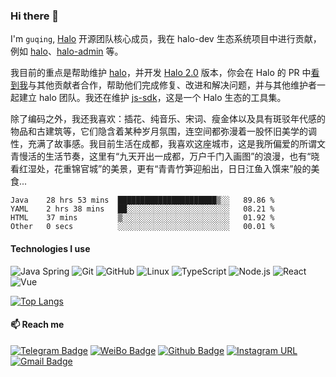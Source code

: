 <!--
**guqing/guqing** is a ✨ _special_ ✨ repository because its `README.md` (this file) appears on your GitHub profile.
-->
### Hi there 👋

I'm `guqing`,  [Halo](https://github.com/halo-dev) 开源团队核心成员，我在 halo-dev 生态系统项目中进行贡献，例如 [halo](https://github.com/halo-dev/halo)、[halo-admin](https://github.com/halo-dev/halo-admin) 等。

我目前的重点是帮助维护 [halo](https://github.com/halo-dev/halo)，并开发 [Halo 2.0](https://github.com/halo-dev/halo/tree/next) 版本，你会在 Halo 的 PR 中[看到我](https://github.com/guqing)与其他贡献者合作，帮助他们完成修复、改进和解决问题，并与其他维护者一起建立 halo 团队。我还在维护 [js-sdk](https://github.com/halo-dev/js-sdk)，这是一个 Halo 生态的工具集。

除了编码之外，我还我喜欢：插花、纯音乐、宋词、瘦金体以及具有斑驳年代感的物品和古建筑等，它们隐含着某种岁月氛围，连空间都弥漫着一股怀旧美学的调性，充满了故事感。我目前生活在成都，我喜欢这座城市，这是我所偏爱的所谓文青慢活的生活节奏，这里有“九天开出一成都，万户千门入画图”的浪漫，也有“晓看红湿处，花重锦官城”的美景，更有“青青竹笋迎船出，日日江鱼入馔来”般的美食...

<!--START_SECTION:waka-->

```text
Java    28 hrs 53 mins  ██████████████████████▒░░   89.86 %
YAML    2 hrs 38 mins   ██░░░░░░░░░░░░░░░░░░░░░░░   08.21 %
HTML    37 mins         ▒░░░░░░░░░░░░░░░░░░░░░░░░   01.92 %
Other   0 secs          ░░░░░░░░░░░░░░░░░░░░░░░░░   00.01 %
```

<!--END_SECTION:waka-->

#### Technologies I use

![Java Spring](https://img.shields.io/badge/-Spring-222222?style=flat&logo=spring&logoColor=6DB33F)
![Git](https://img.shields.io/badge/-Git-222222?style=flat&logo=git&logoColor=F05032)
![GitHub](https://img.shields.io/badge/-GitHub-181717?style=flat&logo=github)
![Linux](https://img.shields.io/badge/-Linux-222222?style=flat&logo=linux&logoColor=FCC624)
![TypeScript](https://img.shields.io/badge/-TypeScript-000000?style=flat&logo=typescript)
![Node.js](https://img.shields.io/badge/-Node.js-222222?style=flat&logo=node.js&logoColor=339933)
![React](https://img.shields.io/badge/-React-222222?style=flat&logo=React&logoColor=61DAFB)
![Vue](https://img.shields.io/badge/-Vue-222222?style=flat&logo=Vue.js&logoColor=4FC08D)

[![Top Langs](https://github-readme-stats.vercel.app/api/top-langs/?username=guqing&layout=compact)](https://github.com/anuraghazra/github-readme-stats)
#### 📫 Reach me
[![Telegram Badge](https://img.shields.io/badge/-Telegram-blue?style=flat&logo=Telegram&logoColor=white&link=)](https://t.me/guching) [![WeiBo Badge](https://img.shields.io/badge/-微博-red?style=flat&logo=sina-weibo&logoColor=white&link=)](https://weibo.com/guqing3478520) [![Github Badge](https://img.shields.io/badge/-Github-24292e?style=flat&logo=github&logoColor=white&link=)](https://github.com/guqing) [![Instagram URL](https://img.shields.io/twitter/url?label=Instagram&logo=Instagram&style=social&url=https://instagram.com/guqing_studio)](https://instagram.com/guqing_studio) [![Gmail Badge](https://img.shields.io/badge/-Gmail-c14438?style=flat-square&logo=Gmail&logoColor=white&link=mailto:guqing3478520@gmail.com)](mailto:guqing3478520@gmail.com)
